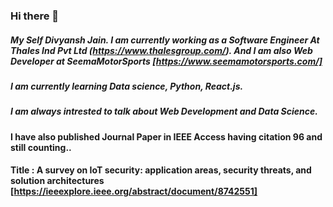 ### Hi there 👋


##### My Self Divyansh Jain. I am currently working as a Software Engineer At Thales Ind Pvt Ltd (https://www.thalesgroup.com/). And I am also Web Developer at SeemaMotorSports [https://www.seemamotorsports.com/]
##### I am currently learning Data science, Python, React.js.
##### I am always intrested to talk about Web Development and Data Science.

#### I have also published Journal Paper in IEEE Access having citation 96 and still counting..
#### Title : A survey on IoT security: application areas, security threats, and solution architectures [https://ieeexplore.ieee.org/abstract/document/8742551]
<!--
**divyanshja/divyanshja** is a ✨ _special_ ✨ repository because its `README.md` (this file) appears on your GitHub profile.

Here are some ideas to get you started:

- 🔭 I’m currently working on ...
- 🌱 I’m currently learning ...
- 👯 I’m looking to collaborate on ...
- 🤔 I’m looking for help with ...
- 💬 Ask me about ...
- 📫 How to reach me: ...
- 😄 Pronouns: ...
- ⚡ Fun fact: ...
-->
